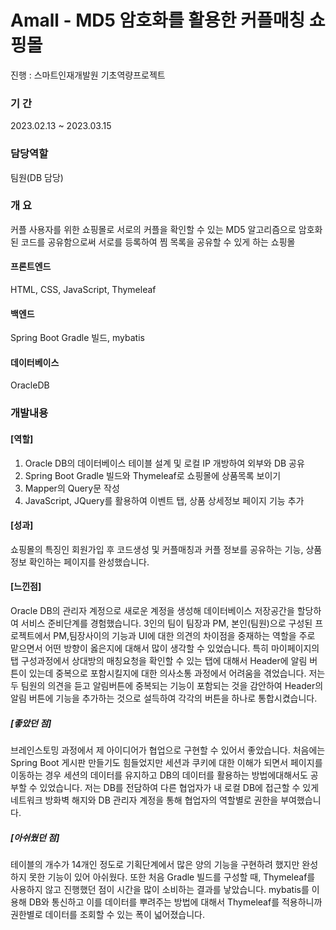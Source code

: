 # Amall - MD5 암호화를 활용한 커플매칭 쇼핑몰
진행 : 스마트인재개발원 기초역량프로젝트

### 기   간
2023.02.13 ~ 2023.03.15

### 담당역할
팀원(DB 담당)

### 개   요
커플 사용자를 위한 쇼핑몰로 서로의 커플을 확인할 수 있는 MD5 알고리즘으로 암호화된 코드를 공유함으로써 서로를 등록하여 찜 목록을 공유할 수 있게 하는 쇼핑몰

#### 프론트엔드
HTML, CSS, JavaScript, Thymeleaf

#### 백엔드
Spring Boot Gradle 빌드, mybatis

#### 데이터베이스
OracleDB

### 개발내용
#### [역할]
1. Oracle DB의 데이터베이스 테이블 설계 및 로컬 IP 개방하여 외부와 DB 공유
2. Spring Boot Gradle 빌드와 Thymeleaf로 쇼핑몰에 상품목록 보이기
3. Mapper의 Query문 작성
4. JavaScript, JQuery를 활용하여 이벤트 탭, 상품 상세정보 페이지 기능 추가

#### [성과]
 쇼핑몰의 특징인 회원가입 후 코드생성 및 커플매칭과 커플 정보를 공유하는 기능, 상품정보 확인하는 페이지를 완성했습니다. 

#### [느낀점]
 Oracle DB의 관리자 계정으로 새로운 계정을 생성해 데이터베이스 저장공간을 할당하여 서비스 준비단계를 경험했습니다.
 3인의 팀이 팀장과 PM, 본인(팀원)으로 구성된 프로젝트에서 PM,팀장사이의 기능과 UI에 대한 의견의 차이점을 중재하는 역할을 주로 맡으면서 어떤 방향이 옳은지에 대해서 많이 생각할 수 있었습니다. 특히 마이페이지의 탭 구성과정에서 상대방의 매칭요청을 확인할 수 있는 탭에 대해서 Header에 알림 버튼이 있는데 중복으로 포함시킬지에 대한 의사소통 과정에서 어려움을 겪었습니다. 저는 두 팀원의 의견을 듣고 알림버튼에 중복되는 기능이 포함되는 것을 감안하여 Header의 알림 버튼에 기능을 추가하는 것으로 설득하여 각각의 버튼을 하나로 통합시켰습니다.
 ##### [좋았던 점]
 브레인스토밍 과정에서 제 아이디어가 협업으로 구현할 수 있어서 좋았습니다. 처음에는 Spring Boot 게시판 만들기도 힘들었지만 세션과 쿠키에 대한 이해가 되면서 페이지를 이동하는 경우 세션의 데이터를 유지하고 DB의 데이터를 활용하는 방법에대해서도 공부할 수 있었습니다. 저는 DB를 전담하여 다른 협업자가 내 로컬 DB에 접근할 수 있게 네트워크 방화벽 해지와 DB 관리자 계정을 통해 협업자의 역할별로 권한을 부여했습니다.
 ##### [아쉬웠던 점]
 테이블의 개수가 14개인 정도로 기획단계에서 많은 양의 기능을 구현하려 했지만 완성하지 못한 기능이 있어 아쉬웠다. 또한 처음 Gradle 빌드를 구성할 때, Thymeleaf를 사용하지 않고 진행했던 점이 시간을 많이 소비하는 결과를 낳았습니다. mybatis를 이용해 DB와 통신하고 이를 데이터를 뿌려주는 방법에 대해서 Thymeleaf를 적용하니까 권한별로 데이터를 조회할 수 있는 폭이 넓어졌습니다.
